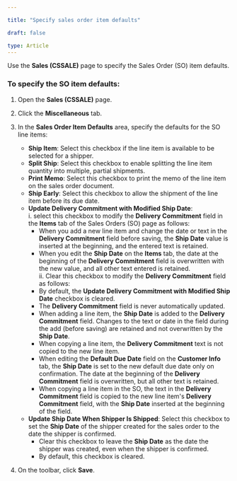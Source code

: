 ```yaml
---

title: "Specify sales order item defaults"  

draft: false 

type: Article
---
```



Use the **Sales (CSSALE)** page to specify the Sales Order (SO) item defaults.

### To specify the SO item defaults:

1. Open the **Sales (CSSALE)** page.  
2. Click the **Miscellaneous** tab.  
3. In the **Sales Order Item Defaults** area, specify the defaults for the SO line items:  
   - **Ship Item**: Select this checkbox if the line item is available to be selected for a shipper.  
   - **Split Ship**: Select this checkbox to enable splitting the line item quantity into multiple, partial shipments.  
   - **Print Memo**: Select this checkbox to print the memo of the line item on the sales order document.  
   - **Ship Early**: Select this checkbox to allow the shipment of the line item before its due date.  
   - **Update Delivery Commitment with Modified Ship Date**:  
        i. select this checkbox to modify the **Delivery Commitment** field in the **Items** tab of the Sales Orders (SO) page as follows:  
        - When you add a new line item and change the date or text in the **Delivery Commitment** field before saving, the **Ship Date** value is inserted at the beginning, and the entered text is retained.  
        - When you edit the **Ship Date** on the **Items** tab, the date at the beginning of the **Delivery Commitment** field is overwritten with the new value, and all other text entered is retained.  
     ii. Clear this checkbox to modify the **Delivery Commitment** field as follows:  
        - By default, the **Update Delivery Commitment with Modified Ship Date** checkbox is cleared.  
        - The **Delivery Commitment** field is never automatically updated.  
        - When adding a line item, the **Ship Date** is added to the **Delivery Commitment** field. Changes to the text or date in the field during the add (before saving) are retained and not overwritten by the **Ship Date**.  
        - When copying a line item, the **Delivery Commitment** text is not copied to the new line item.  
        - When editing the **Default Due Date** field on the **Customer Info** tab, the **Ship Date** is set to the new default due date only on confirmation. The date at the beginning of the **Delivery Commitment** field is overwritten, but all other text is retained.  
        - When copying a line item in the SO, the text in the **Delivery Commitment** field is copied to the new line item's **Delivery Commitment** field, with the **Ship Date** inserted at the beginning of the field.  
   - **Update Ship Date When Shipper Is Shipped**: Select this checkbox to set the **Ship Date** of the shipper created for the sales order to the date the shipper is confirmed.  
     - Clear this checkbox to leave the **Ship Date** as the date the shipper was created, even when the shipper is confirmed.  
     - By default, this checkbox is cleared.  

4. On the toolbar, click **Save**.
